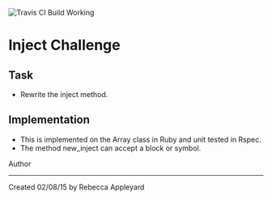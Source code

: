 ![Travis CI Build Working]()

Inject Challenge
================


Task
-----

* Rewrite the inject method.

Implementation
--------------

* This is implemented on the Array class in Ruby and unit tested in Rspec.
* The method new_inject can accept a block or symbol.

Author
______

Created 02/08/15 by Rebecca Appleyard


